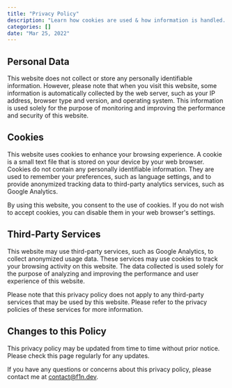 ```yaml
---
title: "Privacy Policy"
description: "Learn how cookies are used & how information is handled. Read the Privacy Policy for more details."
categories: []
date: "Mar 25, 2022"
---
```


## Personal Data

This website does not collect or store any personally identifiable information. However, please note that when you visit this website, some information is automatically collected by the web server, such as your IP address, browser type and version, and operating system. This information is used solely for the purpose of monitoring and improving the performance and security of this website.

## Cookies

This website uses cookies to enhance your browsing experience. A cookie is a small text file that is stored on your device by your web browser. Cookies do not contain any personally identifiable information. They are used to remember your preferences, such as language settings, and to provide anonymized tracking data to third-party analytics services, such as Google Analytics.

By using this website, you consent to the use of cookies. If you do not wish to accept cookies, you can disable them in your web browser's settings.

## Third-Party Services

This website may use third-party services, such as Google Analytics, to collect anonymized usage data. These services may use cookies to track your browsing activity on this website. The data collected is used solely for the purpose of analyzing and improving the performance and user experience of this website.

Please note that this privacy policy does not apply to any third-party services that may be used by this website. Please refer to the privacy policies of these services for more information.

## Changes to this Policy

This privacy policy may be updated from time to time without prior notice. Please check this page regularly for any updates.

If you have any questions or concerns about this privacy policy, please contact me at <contact@f1n.dev>.
